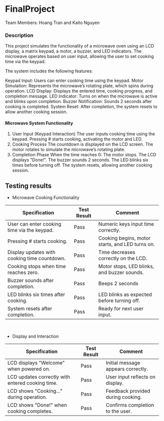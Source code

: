 # FinalProject

Team Members: Hoang Tran and Kaito Nguyen
<br/>

### Description
This project simulates the functionality of a microwave oven using an LCD display, a matrix keypad, a motor, a buzzer, and LED indicators. The microwave operates based on user input, allowing the user to set cooking time via the keypad.

The system includes the following features:

Keypad Input: Users can enter cooking time using the keypad.
Motor Simulation: Represents the microwave’s rotating plate, which spins during operation.
LCD Display: Displays the entered time, cooking progress, and completion message.
LED Indicator: Turns on when the microwave is active and blinks upon completion.
Buzzer Notification: Sounds 2 seconds after cooking is completed.
System Reset: After completion, the system resets to allow another cooking session.

#### Microwave System Functionality
1. User Input (Keypad Interaction)
The user inputs cooking time using the keypad.
Pressing # starts cooking, activating the motor and LED.
2. Cooking Process
The countdown is displayed on the LCD screen.
The motor rotates to simulate the microwave’s rotating plate.
3. Completion Phase
When the time reaches 0:
The motor stops.
The LCD displays "Done!".
The buzzer sounds 2 seconds.
The LED blinks six times before turning off.
The system resets, allowing another cooking session.
## Testing results
- Microwave Cooking Functionality

| Specification | Test Result | Comment |
|----------|----------|----------|
| User can enter cooking time via the keypad. | Pass | Numeric keys input time correctly.|
| Pressing # starts cooking. | Pass | Cooking begins, motor starts, and LED turns on.|
| Display updates with cooking time countdown. | Pass | Time decreases correctly on the LCD.|
| Cooking stops when time reaches zero. | Pass | Motor stops, LED blinks, and buzzer sounds.|
| Buzzer sounds after completion. | Pass | Beeps 2 seconds|
| LED blinks six times after cooking. | Pass | LED blinks as expected before turning off.|
| System resets after completion. | Pass | Ready for next user input.|


<br/>

- Display and Interaction

| Specification | Test Result | Comment |
|----------|----------|----------|
| LCD displays "Welcome" when powered on. | Pass | Initial message appears correctly.|
| LCD updates correctly with entered cooking time. | Pass | User input reflects on display.|
| LCD shows "Cooking..." during operation. | Pass | Feedback provided during cooking.|
| LCD shows "Done!" when cooking completes. | Pass | Confirms completion to the user.|
